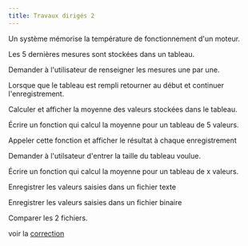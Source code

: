 ```yaml
---
title: Travaux dirigés 2
---
```


Un système mémorise la température de fonctionnement d'un moteur.

Les 5 dernières mesures sont stockées dans un tableau.

Demander à l'utilisateur de renseigner les mesures une par une.

Lorsque que le tableau est rempli retourner au début et continuer l'enregistrement.

Calculer et afficher la moyenne des valeurs stockées dans le tableau.

Écrire un fonction qui calcul la moyenne pour un tableau de 5 valeurs.

Appeler cette fonction et afficher le résultat à chaque enregistrement

Demander à l'utilsateur d'entrer la taille du tableau voulue.

Écrire un fonction qui calcul la moyenne pour un tableau de x valeurs.

Enregistrer les valeurs saisies dans un fichier texte

Enregistrer les valeurs saisies dans un fichier binaire

Comparer les 2 fichiers.

voir la [correction](td2.c)

